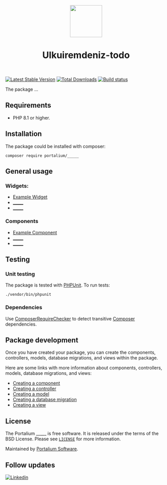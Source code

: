 <p align="center">
    <a href="https://github.com/portalium" target="_blank">
        <img src="./portalium_logo.png" height="100px">
    </a>
    <h1 align="center">Ulkuiremdeniz-todo</h1>
    <br>
</p>

[![Latest Stable Version](https://poser.pugx.org/portalium/_____/v/stable.png)](https://packagist.org/packages/portalium/_____)
[![Total Downloads](https://poser.pugx.org/portalium/_____/downloads.png)](https://packagist.org/packages/portalium/_____)
[![Build status](https://github.com/portalium/_____/workflows/build/badge.svg)](https://github.com/portalium/_____/actions?query=workflow%3Abuild)

The package ...

## Requirements

- PHP 8.1 or higher.

## Installation

The package could be installed with composer:

```shell
composer require portalium/_____
```

## General usage

### Widgets:

- [Example Widget](docs/widgets/widget.md)
- [_____](docs/widgets/_____.md)
- [_____](docs/widgets/_____.md)

### Components

- [Example Component](docs/components/component.md)
- [_____](docs/components/_____.md)
- [_____](docs/components/_____.md)

## Testing

### Unit testing

The package is tested with [PHPUnit](https://phpunit.de/). To run tests:

```shell
./vendor/bin/phpunit
```

### Dependencies

Use [ComposerRequireChecker](https://github.com/maglnet/ComposerRequireChecker) to detect transitive 
[Composer](https://getcomposer.org/) dependencies.

## Package development

Once you have created your package, you can create the components, controllers, models, database migrations, and views within the package.

Here are some links with more information about components, controllers, models, database migrations, and views:

- [Creating a component](https://www.yiiframework.com/doc/guide/2.0/en/concept-components)
- [Creating a controller](https://www.yiiframework.com/doc/guide/2.0/en/structure-controllers)
- [Creating a model](https://www.yiiframework.com/doc/guide/2.0/en/structure-models)
- [Creating a database migration](https://www.yiiframework.com/doc/guide/2.0/en/db-migrations)
- [Creating a view](https://www.yiiframework.com/doc/guide/2.0/en/structure-views)

## License

The Portalium _____ is free software. It is released under the terms of the BSD License.
Please see [`LICENSE`](./LICENSE.md) for more information.

Maintained by [Portalium Software](https://www.yiiframework.com/).

## Follow updates
[![Linkedin](https://img.shields.io/badge/linkedin-join-1DA1F2?style=flat&logo=linkedin)](https://www.linkedin.com/company/diginova-informatics/)